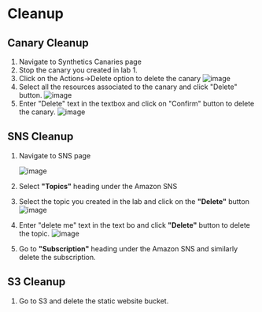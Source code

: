 # Cleanup

## Canary Cleanup
1. Navigate to Synthetics Canaries page
2. Stop the canary you created in lab 1.
3. Click on the Actions->Delete option to delete the canary
   ![image](https://user-images.githubusercontent.com/59352356/216476161-c7bc4bcf-5189-439b-a68a-c01e11a3e97c.png)
4. Select all the resources associated to the canary and click "Delete" button.
   ![image](https://user-images.githubusercontent.com/59352356/216476280-3cee4fd0-062a-4bae-a597-6bda3597391f.png)
5. Enter "Delete" text in the textbox and click on "Confirm" button to delete the canary.
   ![image](https://user-images.githubusercontent.com/59352356/216476430-1c248ecc-5378-403e-9a85-85095e055bee.png)

## SNS Cleanup
1. Navigate to SNS page
   
   ![image](https://user-images.githubusercontent.com/59352356/216470456-b6d9e4e7-e80e-401a-bf52-7a6d9f0d7ec7.png)
2. Select **"Topics"** heading under the Amazon SNS
3. Select the topic you created in the lab and click on the **"Delete"** button
   ![image](https://user-images.githubusercontent.com/59352356/216470731-1cd2fd1e-78da-42bf-8b54-b895f3b7d05e.png)
4. Enter "delete me" text in the text bo and click **"Delete"** button to delete the topic.
   ![image](https://user-images.githubusercontent.com/59352356/216470883-229716cb-d2db-473a-ae1e-af4a2efab9b3.png)
5. Go to **"Subscription"** heading under the Amazon SNS and similarly delete the subscription.

## S3 Cleanup
1. Go to S3 and delete the static website bucket.
